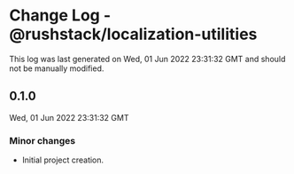 # Change Log - @rushstack/localization-utilities

This log was last generated on Wed, 01 Jun 2022 23:31:32 GMT and should not be manually modified.

## 0.1.0
Wed, 01 Jun 2022 23:31:32 GMT

### Minor changes

- Initial project creation.

